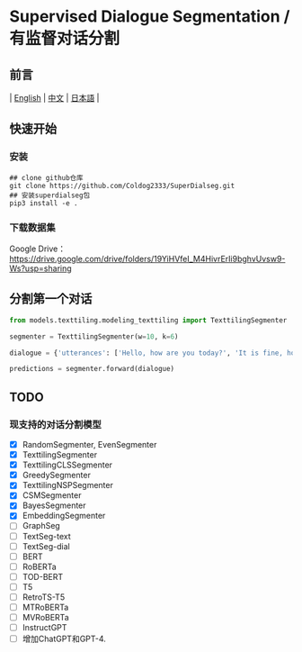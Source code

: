 # Supervised Dialogue Segmentation / 有监督对话分割
## 前言
| [English](README.md) | [中文](README-zh.md) | [日本語](README-jp.md) |

## 快速开始
### 安装
```shell
## clone github仓库
git clone https://github.com/Coldog2333/SuperDialseg.git
## 安装superdialseg包
pip3 install -e .
```
### 下载数据集
Google Drive：https://drive.google.com/drive/folders/19YiHVfeI_M4HivrErIi9bghvUvsw9-Ws?usp=sharing


## 分割第一个对话
```python
from models.texttiling.modeling_texttiling import TexttilingSegmenter

segmenter = TexttilingSegmenter(w=10, k=6)

dialogue = {'utterances': ['Hello, how are you today?', 'It is fine, how about you?', 'Yes, good. Do you know what is dialogue segmentation?', 'I dont know, can you explain to me?', 'Of course. It is ...']}

predictions = segmenter.forward(dialogue)
```

## TODO
### 现支持的对话分割模型
- [X] RandomSegmenter, EvenSegmenter
- [X] TexttilingSegmenter
- [X] TexttilingCLSSegmenter
- [X] GreedySegmenter
- [X] TexttilingNSPSegmenter
- [X] CSMSegmenter
- [X] BayesSegmenter
- [X] EmbeddingSegmenter
- [ ] GraphSeg
- [ ] TextSeg-text
- [ ] TextSeg-dial
- [ ] BERT
- [ ] RoBERTa
- [ ] TOD-BERT
- [ ] T5
- [ ] RetroTS-T5
- [ ] MTRoBERTa
- [ ] MVRoBERTa
- [ ] InstructGPT
- [ ] 增加ChatGPT和GPT-4.
